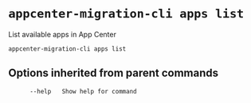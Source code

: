 # `appcenter-migration-cli apps list`

List available apps in App Center

```plaintext
appcenter-migration-cli apps list
```

## Options inherited from parent commands

```plaintext
      --help   Show help for command
```
